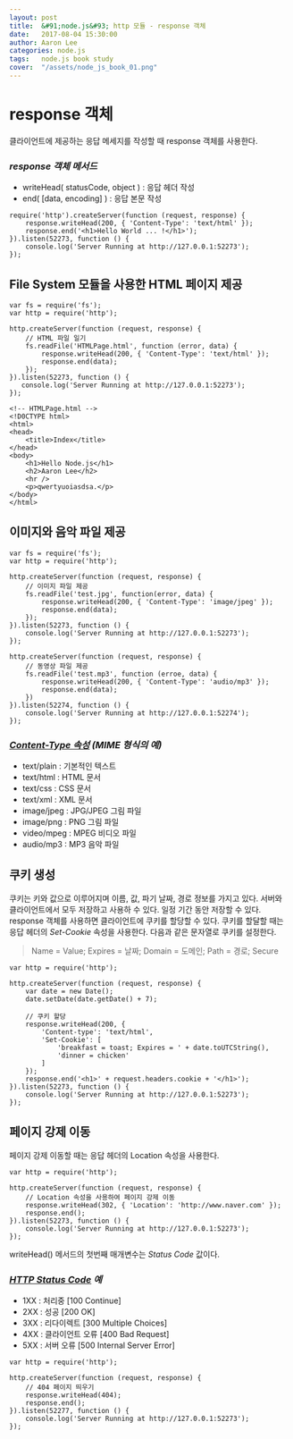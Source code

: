 ```yaml
---
layout: post
title:  &#91;node.js&#93; http 모듈 - response 객체
date:   2017-08-04 15:30:00
author: Aaron Lee
categories: node.js
tags:	node.js book study
cover:  "/assets/node_js_book_01.png"
---
```


# response 객체
클라이언트에 제공하는 응답 메세지를 작성할 때 response 객체를 사용한다.
### *response 객체 메서드*
- writeHead( statusCode, object ) : 응답 헤더 작성
- end( [data, encoding] ) : 응답 본문 작성

```
require('http').createServer(function (request, response) {
    response.writeHead(200, { 'Content-Type': 'text/html' });
    response.end('<h1>Hello World ... !</h1>');
}).listen(52273, function () {
    console.log('Server Running at http://127.0.0.1:52273');
});
```

## File System 모듈을 사용한 HTML 페이지 제공
```
var fs = require('fs');
var http = require('http');

http.createServer(function (request, response) {
    // HTML 파일 일기
    fs.readFile('HTMLPage.html', function (error, data) {
        response.writeHead(200, { 'Content-Type': 'text/html' });
        response.end(data);
    });
}).listen(52273, function () {
   console.log('Server Running at http://127.0.0.1:52273');
});
```
```
<!-- HTMLPage.html -->
<!D0CTYPE html>
<html>
<head>
    <title>Index</title>
</head>
<body>
    <h1>Hello Node.js</h1>
    <h2>Aaron Lee</h2>
    <hr />
    <p>qwertyuoiasdsa.</p>
</body>
</html>
```

## 이미지와 음악 파일 제공
```
var fs = require('fs');
var http = require('http');

http.createServer(function (request, response) {
    // 이미지 파일 제공
    fs.readFile('test.jpg', function(error, data) {
        response.writeHead(200, { 'Content-Type': 'image/jpeg' });
        response.end(data);
    });
}).listen(52273, function () {
    console.log('Server Running at http://127.0.0.1:52273');
});

http.createServer(function (request, response) {
    // 동영상 파일 제공
    fs.readFile('test.mp3', function (erroe, data) {
        response.writeHead(200, { 'Content-Type': 'audio/mp3' });
        response.end(data);
    })
}).listen(52274, function () {
    console.log('Server Running at http://127.0.0.1:52274');
});
```

### *[Content-Type 속성](https://www.google.co.kr/search?q=MIME+TYPE+%EB%AA%A9%EB%A1%9D&oq=MIME+TYPE+%EB%AA%A9%EB%A1%9D&gs_l=psy-ab.3..0i30k1.4048.6857.0.7371.13.10.1.0.0.0.714.1892.3-2j1j0j1.4.0....0...1.1j4.64.psy-ab..9.4.1178...0j0i13i30k1.9xgDUDuZvYw) (MIME 형식의 예)*
- text/plain : 기본적인 텍스트
- text/html : HTML 문서
- text/css : CSS 문서
- text/xml : XML 문서
- image/jpeg : JPG/JPEG 그림 파일
- image/png : PNG 그림 파일
- video/mpeg : MPEG 비디오 파일
- audio/mp3 : MP3 음악 파일

## 쿠키 생성
쿠키는 키와 값으로 이루어지며 이름, 값, 파기 날짜, 경로 정보를 가지고 있다. 서버와 클라이언트에서 모두 저장하고 사용하 수 있다. 일정 기간 동안 저장할 수 있다.
response 객체를 사용하면 클라이언트에 쿠키를 할당할 수 있다. 쿠키를 할달할 때는 응답 헤더의 *Set-Cookie* 속성을 사용한다. 다음과 같은 문자열로 쿠키를 설정한다.
> Name = Value; Expires = 날짜; Domain = 도메인; Path = 경로; Secure

```
var http = require('http');

http.createServer(function (request, response) {
    var date = new Date();
    date.setDate(date.getDate() + 7);
    
    // 쿠키 할당
    response.writeHead(200, { 
        'Content-type': 'text/html',
        'Set-Cookie': [
            'breakfast = toast; Expires = ' + date.toUTCString(),
            'dinner = chicken'
        ]
    });
    response.end('<h1>' + request.headers.cookie + '</h1>');
}).listen(52273, function () {
    console.log('Server Running at http://127.0.0.1:52273');
});
```

## 페이지 강제 이동
페이지 강제 이동할 때는 응답 헤더의 Location 속성을 사용한다.
```
var http = require('http');

http.createServer(function (request, response) {
    // Location 속성을 사용하여 페이지 강제 이동
    response.writeHead(302, { 'Location': 'http://www.naver.com' });
    response.end();
}).listen(52273, function () {
    console.log('Server Running at http://127.0.0.1:52273');
});
```
writeHead() 메서드의 첫번째 매개변수는 *Status Code* 값이다.
### *[HTTP Status Code](https://www.google.co.kr/search?q=HTTP+Status+Code&oq=HTTP+Status+Code&aqs=chrome..69i57j0l5.981j0j8&sourceid=chrome&ie=UTF-8) 예*
- 1XX : 처리중 [100 Continue]
- 2XX : 성공 [200 OK]
- 3XX : 리다이렉트 [300 Multiple Choices]
- 4XX : 클라이언트 오류 [400 Bad Request]
- 5XX : 서버 오류 [500 Internal Server Error]

```
var http = require('http');

http.createServer(function (request, response) {
    // 404 페이지 띄우기
    response.writeHead(404);
    response.end();
}).listen(52277, function () {
    console.log('Server Running at http://127.0.0.1:52273');
});
```